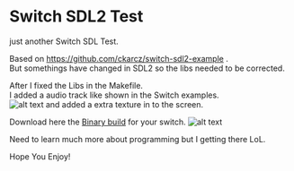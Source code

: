 # Switch SDL2 Test
just another Switch SDL Test.

Based on https://github.com/ckarcz/switch-sdl2-example .   
But somethings have changed in SDL2 so the libs needed to be corrected.

After I fixed the Libs in the Makefile.  
I added a audio track like shown in the Switch examples.  
![alt text](http://dcnigma.eu5.org/wp-content/uploads/2019/11/2019110213094500-691C9B2C6D1F1E032DDC01FD026159FD.jpg)
and added a extra texture in to the screen.

Download here the [Binary build](https://anonfile.com/c083H09and/DcnigmaSDLTEST_nro) for your switch.
![alt text](http://dcnigma.eu5.org/wp-content/uploads/2019/11/2019110213134200-9129043EF2AAD7F1157CF852BACB8F7D.jpg)

Need to learn much more about programming but I getting there LoL.

Hope You Enjoy!
